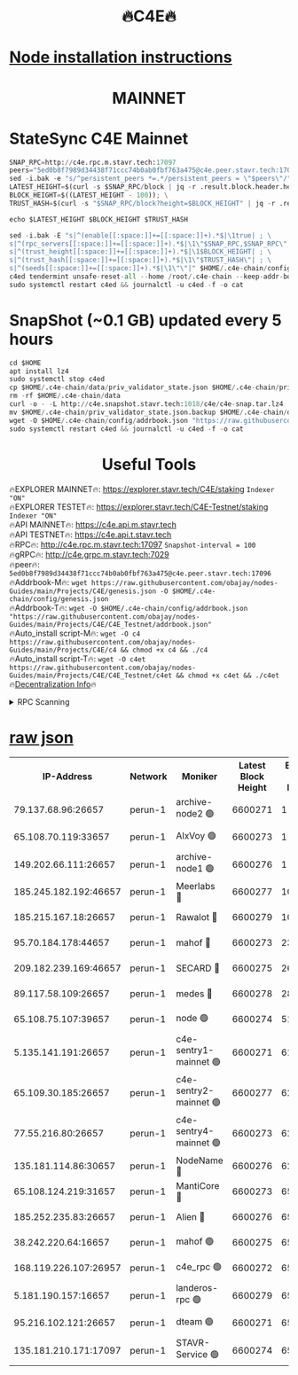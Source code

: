 <h1 align="center"> 🔥C4E🔥</h1>

[Node installation instructions](https://github.com/obajay/nodes-Guides/tree/main/Projects/C4E)
=

<h1 align="center"> MAINNET</h1>

# StateSync C4E Mainnet
```python
SNAP_RPC=http://c4e.rpc.m.stavr.tech:17097
peers="5ed0b8f7989d34438f71ccc74b0ab0fbf763a475@c4e.peer.stavr.tech:17096"
sed -i.bak -e "s/^persistent_peers *=.*/persistent_peers = \"$peers\"/" $HOME/.c4e-chain/config/config.toml
LATEST_HEIGHT=$(curl -s $SNAP_RPC/block | jq -r .result.block.header.height); \
BLOCK_HEIGHT=$((LATEST_HEIGHT - 100)); \
TRUST_HASH=$(curl -s "$SNAP_RPC/block?height=$BLOCK_HEIGHT" | jq -r .result.block_id.hash)

echo $LATEST_HEIGHT $BLOCK_HEIGHT $TRUST_HASH

sed -i.bak -E "s|^(enable[[:space:]]+=[[:space:]]+).*$|\1true| ; \
s|^(rpc_servers[[:space:]]+=[[:space:]]+).*$|\1\"$SNAP_RPC,$SNAP_RPC\"| ; \
s|^(trust_height[[:space:]]+=[[:space:]]+).*$|\1$BLOCK_HEIGHT| ; \
s|^(trust_hash[[:space:]]+=[[:space:]]+).*$|\1\"$TRUST_HASH\"| ; \
s|^(seeds[[:space:]]+=[[:space:]]+).*$|\1\"\"|" $HOME/.c4e-chain/config/config.toml
c4ed tendermint unsafe-reset-all --home /root/.c4e-chain --keep-addr-book
sudo systemctl restart c4ed && journalctl -u c4ed -f -o cat
```
# SnapShot (~0.1 GB) updated every 5 hours
```python
cd $HOME
apt install lz4
sudo systemctl stop c4ed
cp $HOME/.c4e-chain/data/priv_validator_state.json $HOME/.c4e-chain/priv_validator_state.json.backup
rm -rf $HOME/.c4e-chain/data
curl -o - -L http://c4e.snapshot.stavr.tech:1018/c4e/c4e-snap.tar.lz4 | lz4 -c -d - | tar -x -C $HOME/.c4e-chain --strip-components 2
mv $HOME/.c4e-chain/priv_validator_state.json.backup $HOME/.c4e-chain/data/priv_validator_state.json
wget -O $HOME/.c4e-chain/config/addrbook.json "https://raw.githubusercontent.com/obajay/nodes-Guides/main/Projects/C4E/addrbook.json"
sudo systemctl restart c4ed && journalctl -u c4ed -f -o cat
```
 <h1 align="center"> Useful Tools</h1>

🔥EXPLORER MAINNET🔥:  https://explorer.stavr.tech/C4E/staking            `Indexer "ON"` \
🔥EXPLORER TESTET🔥:   https://explorer.stavr.tech/C4E-Testnet/staking     `Indexer "ON"` \
🔥API MAINNET🔥:       https://c4e.api.m.stavr.tech \
🔥API TESTNET🔥:       https://c4e.api.t.stavr.tech \
🔥RPC🔥:               http://c4e.rpc.m.stavr.tech:17097                  `Snapshot-interval = 100` \
🔥gRPC🔥:              http://c4e.grpc.m.stavr.tech:7029 \
🔥peer🔥:              `5ed0b8f7989d34438f71ccc74b0ab0fbf763a475@c4e.peer.stavr.tech:17096` \
🔥Addrbook-M🔥:    ```wget https://raw.githubusercontent.com/obajay/nodes-Guides/main/Projects/C4E/genesis.json -O $HOME/.c4e-chain/config/genesis.json``` \
🔥Addrbook-T🔥:    ```wget -O $HOME/.c4e-chain/config/addrbook.json "https://raw.githubusercontent.com/obajay/nodes-Guides/main/Projects/C4E/C4E_Testnet/addrbook.json"``` \
🔥Auto_install script-M🔥: ```wget -O c4 https://raw.githubusercontent.com/obajay/nodes-Guides/main/Projects/C4E/c4 && chmod +x c4 && ./c4``` \
🔥Auto_install script-T🔥: ```wget -O c4et https://raw.githubusercontent.com/obajay/nodes-Guides/main/Projects/C4E/C4E_Testnet/c4et && chmod +x c4et && ./c4et``` \
🔥[Decentralization Info](https://github.com/obajay/StateSync-snapshots/tree/main/Projects/C4E/Decentralization)🔥




<details>
<summary>RPC Scanning</summary>

<h2 align="center"> We scan nodes in real time every 4 hours. And we provide the final result of RPC endpoints.
We cannot influence the operation of these nodes in any way. </h2>


```python
If Voting Power is higher than 0 --> then the Node is a validator of the network and may be subject to attack and be a potential threat to the chain.
```
```python
We marked such validators with a red symbol
```

</details>

[raw json](https://rpc-check.c4e.stavr.tech/c4e/rpc-c4e-result.json)
=



<table><tr><th>IP-Address</th><th>Network</th><th>Moniker</th><th>Latest Block Height</th><th>Earliest Block Height</th><th>Catching Up</th><th>Tx Index</th><th>Voting Power</th><th>Scan Time</th></tr><tr><td>79.137.68.96:26657</td><td>perun-1</td><td>archive-node2 🟢</td><td>6600271</td><td>1</td><td>False</td><td>on</td><td>0</td><td>2024-01-05T14:37:43.866674094UTC</td></tr><tr><td>65.108.70.119:33657</td><td>perun-1</td><td>AlxVoy 🟢</td><td>6600273</td><td>1</td><td>False</td><td>on</td><td>0</td><td>2024-01-05T14:37:57.951491677UTC</td></tr><tr><td>149.202.66.111:26657</td><td>perun-1</td><td>archive-node1 🟢</td><td>6600276</td><td>1</td><td>False</td><td>on</td><td>0</td><td>2024-01-05T14:38:14.208226287UTC</td></tr><tr><td>185.245.182.192:46657</td><td>perun-1</td><td>Meerlabs 🔴</td><td>6600277</td><td>1051501</td><td>False</td><td>on</td><td>493550</td><td>2024-01-05T14:38:19.891621323UTC</td></tr><tr><td>185.215.167.18:26657</td><td>perun-1</td><td>Rawalot 🔴</td><td>6600279</td><td>1090501</td><td>False</td><td>on</td><td>579034</td><td>2024-01-05T14:38:31.588349457UTC</td></tr><tr><td>95.70.184.178:44657</td><td>perun-1</td><td>mahof 🔴</td><td>6600273</td><td>2342001</td><td>False</td><td>off</td><td>1360185</td><td>2024-01-05T14:37:57.283243250UTC</td></tr><tr><td>209.182.239.169:46657</td><td>perun-1</td><td>SECARD 🔴</td><td>6600275</td><td>2616101</td><td>False</td><td>off</td><td>675729</td><td>2024-01-05T14:38:11.395957941UTC</td></tr><tr><td>89.117.58.109:26657</td><td>perun-1</td><td>medes 🔴</td><td>6600278</td><td>2826001</td><td>False</td><td>off</td><td>471345</td><td>2024-01-05T14:38:26.773829250UTC</td></tr><tr><td>65.108.75.107:39657</td><td>perun-1</td><td>node 🟢</td><td>6600274</td><td>5198801</td><td>False</td><td>on</td><td>0</td><td>2024-01-05T14:38:00.435114192UTC</td></tr><tr><td>5.135.141.191:26657</td><td>perun-1</td><td>c4e-sentry1-mainnet 🟢</td><td>6600271</td><td>6198001</td><td>False</td><td>on</td><td>0</td><td>2024-01-05T14:37:43.181173882UTC</td></tr><tr><td>65.109.30.185:26657</td><td>perun-1</td><td>c4e-sentry2-mainnet 🟢</td><td>6600277</td><td>6238301</td><td>False</td><td>on</td><td>0</td><td>2024-01-05T14:38:19.592458380UTC</td></tr><tr><td>77.55.216.80:26657</td><td>perun-1</td><td>c4e-sentry4-mainnet 🟢</td><td>6600273</td><td>6241001</td><td>False</td><td>on</td><td>0</td><td>2024-01-05T14:37:57.624794366UTC</td></tr><tr><td>135.181.114.86:30657</td><td>perun-1</td><td>NodeName 🔴</td><td>6600276</td><td>6284301</td><td>False</td><td>off</td><td>334749</td><td>2024-01-05T14:38:14.606052581UTC</td></tr><tr><td>65.108.124.219:31657</td><td>perun-1</td><td>MantiCore 🔴</td><td>6600273</td><td>6500273</td><td>False</td><td>off</td><td>837908</td><td>2024-01-05T14:37:56.795899928UTC</td></tr><tr><td>185.252.235.83:26657</td><td>perun-1</td><td>Alien 🔴</td><td>6600276</td><td>6502501</td><td>False</td><td>on</td><td>380508</td><td>2024-01-05T14:38:14.980066308UTC</td></tr><tr><td>38.242.220.64:16657</td><td>perun-1</td><td>mahof 🟢</td><td>6600275</td><td>6545801</td><td>False</td><td>off</td><td>0</td><td>2024-01-05T14:38:11.805536402UTC</td></tr><tr><td>168.119.226.107:26957</td><td>perun-1</td><td>c4e_rpc 🟢</td><td>6600272</td><td>6554001</td><td>False</td><td>on</td><td>0</td><td>2024-01-05T14:37:50.245826587UTC</td></tr><tr><td>5.181.190.157:16657</td><td>perun-1</td><td>landeros-rpc 🟢</td><td>6600279</td><td>6594001</td><td>False</td><td>on</td><td>0</td><td>2024-01-05T14:38:31.260311553UTC</td></tr><tr><td>95.216.102.121:26657</td><td>perun-1</td><td>dteam 🟢</td><td>6600271</td><td>6598901</td><td>False</td><td>on</td><td>0</td><td>2024-01-05T14:37:43.496948709UTC</td></tr><tr><td>135.181.210.171:17097</td><td>perun-1</td><td>STAVR-Service 🟢</td><td>6600274</td><td>6599001</td><td>False</td><td>on</td><td>0</td><td>2024-01-05T14:38:02.826468330UTC</td></tr></table>
